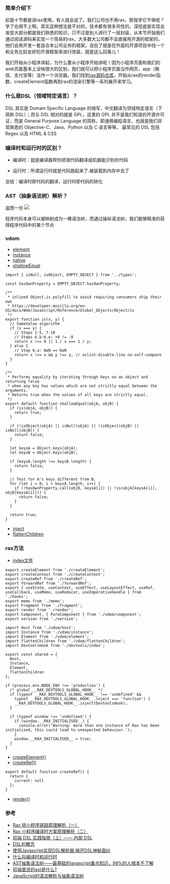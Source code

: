 
### 简单介绍下
前面十节都是讲rax使用，有人就会说了。我们公司也不用rax，那我学它干嘛呢？学了也用不上啊。其实这种想法是不对的，技术都有很多共性的，深挖底层实现会发现大部分都是我们熟悉的知识，只不过是别人进行了一层封装，从本节开始我们通过阅读源码来实现一个简易的rax，大多数大公司都不会直接用开源的框架的，他们会用开发一套适合本公司业务的框架，说白了就是在外面的开源项目中找一个和业务比较友好的开源框架来进行改装，就是这么回事儿！

我们开始从小程序讲起，为什么要从小程序开始讲呢！因为小程序页面和我们的web页面基本上没啥很大的区别，我们就可以把小程序页面当作网页，app（微信、支付宝等）当作一个浏览器。我们找到[rax源码仓库](https://github.com/alibaba/rax/tree/master/packages)，开始从rax的render函数，createElement函数再到rax的渲染引擎等一系列展开来学习。

### 什么是DSL（领域特定语言）？  
DSL 其实是 Domain Specific Language 的缩写，中文翻译为领域特定语言（下简称 DSL）；而与 DSL 相对的就是 GPL，这里的 GPL 并不是我们知道的开源许可证，而是 General Purpose Language 的简称，即通用编程语言，也就是我们非常熟悉的 Objective-C、Java、Python 以及 C 语言等等。
最常见的 DSL 包括 Regex 以及 HTML & CSS

### 编译时和运行时的区别？  
- 编译时：就是编译器帮你把源代码翻译成机器能识别的代码

- 运行时：所谓运行时就是代码跑起来了.被装载到内存中去了

总结：编译时即代码的翻译，运行时即代码的转化

### AST（抽象语法树）解析？  
盗图一份
![](http://dl2.iteye.com/upload/attachment/0110/0833/7be2e1f3-c60a-3d85-b265-8856896db6f1.png)

程序代码本身可以被映射成为一棵语法树，而通过操纵语法树，我们能够精准的获得程序代码中的某个节点


### vdom
- [element](https://github.com/alibaba/rax/blob/master/packages/rax/src/vdom/element.js)  
- [instance](https://github.com/alibaba/rax/blob/master/packages/rax/src/vdom/instance.js)  
- [native](https://github.com/alibaba/rax/blob/master/packages/rax/src/vdom/native.js)  
- [shallowEqual](https://github.com/alibaba/rax/blob/master/packages/rax/src/vdom/shallowEqual.js)  
```
import { isNull, isObject, EMPTY_OBJECT } from '../types';

const hasOwnProperty = EMPTY_OBJECT.hasOwnProperty;

/**
 * inlined Object.is polyfill to avoid requiring consumers ship their own
 * https://developer.mozilla.org/en-US/docs/Web/JavaScript/Reference/Global_Objects/Object/is
 */
export function is(x, y) {
  // SameValue algorithm
  if (x === y) {
    // Steps 1-5, 7-10
    // Steps 6.b-6.e: +0 != -0
    return x !== 0 || 1 / x === 1 / y;
  } else {
    // Step 6.a: NaN == NaN
    return x !== x && y !== y; // eslint-disable-line no-self-compare
  }
}

/**
 * Performs equality by iterating through keys on an object and returning false
 * when any key has values which are not strictly equal between the arguments.
 * Returns true when the values of all keys are strictly equal.
 */
export default function shallowEqual(objA, objB) {
  if (is(objA, objB)) {
    return true;
  }

  if (!isObject(objA) || isNull(objA) || !isObject(objB) || isNull(objB)) {
    return false;
  }

  let keysA = Object.keys(objA);
  let keysB = Object.keys(objB);

  if (keysA.length !== keysB.length) {
    return false;
  }

  // Test for A's keys different from B.
  for (let i = 0; i < keysA.length; i++) {
    if (!hasOwnProperty.call(objB, keysA[i]) || !is(objA[keysA[i]], objB[keysA[i]])) {
      return false;
    }
  }

  return true;
}
```
- [inject](https://github.com/alibaba/rax/blob/master/packages/rax/src/vdom/inject.js)  
- [flattenChildren](https://github.com/alibaba/rax/blob/master/packages/rax/src/vdom/flattenChildren.js)  


### rax方法  
- [index文件](https://github.com/alibaba/rax/blob/master/packages/rax/src/index.js)
```
export createElement from './createElement';
export createContext from './createContext';
export createRef from './createRef';
export forwardRef from './forwardRef';
export { useState, useContext, useEffect, useLayoutEffect, useRef, useCallback, useMemo, useReducer, useImperativeHandle } from './hooks';
export memo from './memo';
export Fragment from './fragment';
export render from './render';
export Component, { PureComponent } from './vdom/component';
export version from './version';

import Host from './vdom/host';
import Instance from './vdom/instance';
import Element from './vdom/element';
import flattenChildren from './vdom/flattenChildren';
import DevtoolsHook from './devtools/index';

export const shared = {
  Host,
  Instance,
  Element,
  flattenChildren
};

if (process.env.NODE_ENV !== 'production') {
  /* global __RAX_DEVTOOLS_GLOBAL_HOOK__ */
  if (typeof __RAX_DEVTOOLS_GLOBAL_HOOK__ !== 'undefined' &&
    typeof __RAX_DEVTOOLS_GLOBAL_HOOK__.inject === 'function') {
    __RAX_DEVTOOLS_GLOBAL_HOOK__.inject(DevtoolsHook);
  }

  if (typeof window !== 'undefined') {
    if (window.__RAX_INITIALISED__) {
      console.error('Warning: more than one instance of Rax has been initialised, this could lead to unexpected behaviour.');
    }
    window.__RAX_INITIALISED__ = true;
  }
}
```
- [createElement()](https://github.com/alibaba/rax/blob/master/packages/rax/src/createElement.js)  
- [createRef()](https://github.com/alibaba/rax/blob/master/packages/rax/src/createRef.js)  
```
export default function createRef() {
  return {
    current: null
  };
}
```

- [render()](https://github.com/alibaba/rax/blob/master/packages/rax/src/render.js)  



### 参考  
- [Rax 转小程序链路原理解析（一）](https://zhuanlan.zhihu.com/p/100198414?from=singlemessage)  
- [Rax 小程序编译时方案原理解析（二）](https://zhuanlan.zhihu.com/p/160811912)  
- [前端 DSL 实践指南（上）—— 内部 DSL](https://zhuanlan.zhihu.com/p/107947462)  
- [DSL的概念](https://www.cnblogs.com/feng9exe/p/10901595.html)  
- [使用Javascript实现DSL解析器:揭开DSL神秘面纱](https://juejin.im/post/6844903540444397582)  
- [什么叫编译时和运行时](https://blog.csdn.net/weiwenhp/article/details/8107203)  
- [AST抽象语法树——最基础的javascript重点知识，99%的人根本不了解](https://segmentfault.com/a/1190000016231512)  
- [前端里说的ast是什么?](https://www.zhihu.com/question/33107553)  
- [JavaScript的语法解析与抽象语法树](https://www.iteye.com/news/30731)